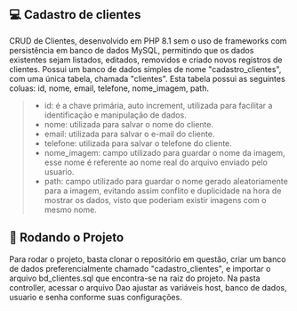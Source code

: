  

## 💻  Cadastro de clientes
CRUD de Clientes, desenvolvido em PHP 8.1 sem o uso de frameworks com persistência em banco de dados MySQL, permitindo que os dados existentes sejam listados, editados, removidos e criado novos registros de clientes. Possui um banco de dados simples de nome "cadastro_clientes", com uma única tabela, chamada "clientes". Esta tabela possui as seguintes coluas: id, nome, email, telefone, nome_imagem, path.



>  - id: é a chave primária, auto increment, utilizada para facilitar a identificação e manipulação de dados.
>  - nome: utilizada para salvar o nome do cliente.
>  - email: utilizada para salvar o e-mail do cliente.
>  - telefone: utilizada para salvar o telefone do cliente.
>  - nome_imagem: campo utilizado para guardar o nome da imagem, esse nome é referente ao nome real do arquivo enviado pelo usuario.
>  - path: campo utilizado para guardar o nome gerado aleatoriamente para a imagem, evitando assim conflito e duplicidade na hora de mostrar os dados, visto que poderiam existir imagens com o mesmo nome.

 ## 🚀 Rodando o Projeto

Para rodar o projeto, basta clonar o repositório em questão, criar um banco de dados preferencialmente chamado "cadastro_clientes", e importar o arquivo bd_clientes.sql que encontra-se na raiz do projeto. Na pasta controller, acessar o arquivo Dao ajustar as variáveis host, banco de dados, usuario e senha conforme suas configurações.
